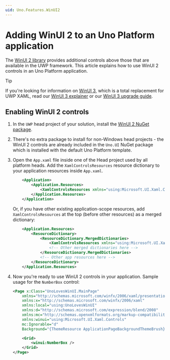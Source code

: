 ```yaml
---
uid: Uno.Features.WinUI2
---
```


# Adding WinUI 2 to an Uno Platform application

The [WinUI 2 library](https://docs.microsoft.com/en-us/windows/apps/winui/winui2/) provides additional controls above those that are available in the UWP framework. This article explains how to use WinUI 2 controls in an Uno Platform application.

> [!TIP]
> If you're looking for information on [WinUI 3](https://docs.microsoft.com/en-us/windows/apps/winui/winui3/), which is a total replacement for UWP XAML, read our [WinUI 3 explainer](../uwp-vs-winui3.md) or our [WinUI 3 upgrade guide](../updating-to-winui3.md).

## Enabling WinUI 2 controls

1. In the `UWP` head project of your solution, install the [WinUI 2 NuGet package](https://www.nuget.org/packages/Microsoft.UI.Xaml).
1. There's no extra package to install for non-Windows head projects - the WinUI 2 controls are already included in the `Uno.UI` NuGet package which is installed with the default Uno Platform template.
1. Open the `App.xaml` file inside one of the Head project used by all platform heads. Add the `XamlControlsResources` resource dictionary to your application resources inside `App.xaml`.

    ```xml
    	<Application>
    		<Application.Resources>
    			<XamlControlsResources xmlns="using:Microsoft.UI.Xaml.Controls" />
    		</Application.Resources>
    	</Application>
    ```

    Or, if you have other existing application-scope resources, add `XamlControlsResources` at the top (before other resources) as a merged dictionary:

    ```xml
    	<Application.Resources>
    		<ResourceDictionary>
    			<ResourceDictionary.MergedDictionaries>
    				<XamlControlsResources xmlns="using:Microsoft.UI.Xaml.Controls" />
    				<!-- Other merged dictionaries here -->
    			</ResourceDictionary.MergedDictionaries>
    			<!-- Other app resources here -->
    		</ResourceDictionary>
    	</Application.Resources>
    ```

1. Now you're ready to use WinUI 2 controls in your application. Sample usage for the `NumberBox` control:

    ```xml
    <Page x:Class="UnoLovesWinUI.MainPage"
        xmlns="http://schemas.microsoft.com/winfx/2006/xaml/presentation"
        xmlns:x="http://schemas.microsoft.com/winfx/2006/xaml"
        xmlns:local="using:UnoLovesWinUI"
        xmlns:d="http://schemas.microsoft.com/expression/blend/2008"
        xmlns:mc="http://schemas.openxmlformats.org/markup-compatibility/2006"
        xmlns:winui="using:Microsoft.UI.Xaml.Controls"
        mc:Ignorable="d"
        Background="{ThemeResource ApplicationPageBackgroundThemeBrush}">

        <Grid>
            <winui:NumberBox />
        </Grid>
    </Page>
    ```
